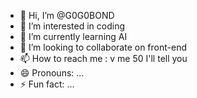 - 👋 Hi, I’m @G0G0BOND
- 👀 I’m interested in coding
- 🌱 I’m currently learning AI
- 💞️ I’m looking to collaborate on front-end
- 📫 How to reach me : v me 50 I'll tell you
- 😄 Pronouns: ...
- ⚡ Fun fact: ...

<!---
G0G0BOND/G0G0BOND is a ✨ special ✨ repository because its `README.md` (this file) appears on your GitHub profile.
You can click the Preview link to take a look at your changes.
--->
